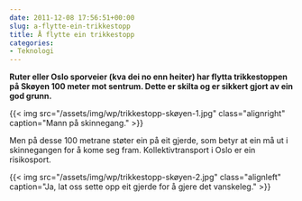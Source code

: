 ```yaml
---
date: 2011-12-08 17:56:51+00:00
slug: a-flytte-ein-trikkestopp
title: Å flytte ein trikkestopp
categories:
- Teknologi
---
```


**Ruter eller Oslo sporveier (kva dei no enn heiter) har flytta trikkestoppen på Skøyen 100 meter mot sentrum. Dette er skilta og er sikkert gjort av ein god grunn.**

{{< img src="/assets/img/wp/trikkestopp-skøyen-1.jpg" class="alignright" caption="Mann på skinnegang." >}}

<!--more-->

Men på desse 100 metrane støter ein på eit gjerde, som betyr at ein må ut i skinnegangen for å kome seg fram. Kollektivtransport i Oslo er ein risikosport.

{{< img src="/assets/img/wp/trikkestopp-skøyen-2.jpg" class="alignleft" caption="Ja, lat oss sette opp eit gjerde for å gjere det vanskeleg." >}}
